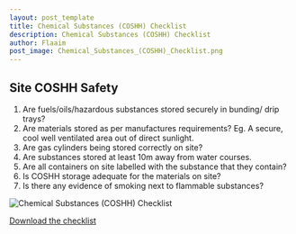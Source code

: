 ```yaml
---
layout: post_template
title: Chemical Substances (COSHH) Checklist
description: Chemical Substances (COSHH) Checklist
author: Flaaim
post_image: Chemical_Substances_(COSHH)_Checklist.png
---
```


## Site COSHH Safety
 
1. Are fuels/oils/hazardous substances stored securely in bunding/ drip trays?
2. Are materials stored as per manufactures requirements? Eg. A secure, cool well ventilated area out of direct sunlight.
3. Are gas cylinders being stored correctly on site?
4. Are substances stored at least 10m away from water courses.
5. Are all containers on site labelled with the substance that they contain?
6. Is COSHH storage adequate for the materials on site?
7. Is there any evidence of smoking next to flammable substances?



![Chemical Substances (COSHH) Checklist](https://safetyworkblog.com/assets/img/Chemical_Substances_(COSHH)_Checklist.png)


[Download the checklist](https://safetyworkblog.com/assets/template/Chemical_Substances_(COSHH)_Checklist.docx)
